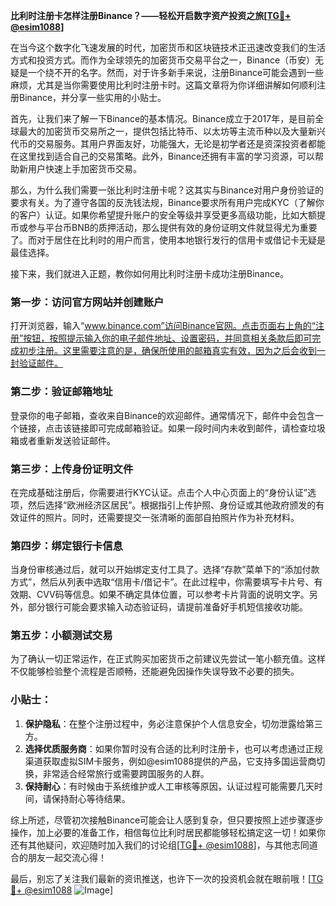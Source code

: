 **比利时注册卡怎样注册Binance？——轻松开启数字资产投资之旅[[TG💪+ @esim1088](https://t.me/s/esim1088)]**

在当今这个数字化飞速发展的时代，加密货币和区块链技术正迅速改变我们的生活方式和投资方式。而作为全球领先的加密货币交易平台之一，Binance（币安）无疑是一个绕不开的名字。然而，对于许多新手来说，注册Binance可能会遇到一些麻烦，尤其是当你需要使用比利时注册卡时。这篇文章将为你详细讲解如何顺利注册Binance，并分享一些实用的小贴士。

首先，让我们来了解一下Binance的基本情况。Binance成立于2017年，是目前全球最大的加密货币交易所之一，提供包括比特币、以太坊等主流币种以及大量新兴代币的交易服务。其用户界面友好，功能强大，无论是初学者还是资深投资者都能在这里找到适合自己的交易策略。此外，Binance还拥有丰富的学习资源，可以帮助新用户快速上手加密货币交易。

那么，为什么我们需要一张比利时注册卡呢？这其实与Binance对用户身份验证的要求有关。为了遵守各国的反洗钱法规，Binance要求所有用户完成KYC（了解你的客户）认证。如果你希望提升账户的安全等级并享受更多高级功能，比如大额提币或参与平台币BNB的质押活动，那么提供有效的身份证明文件就显得尤为重要了。而对于居住在比利时的用户而言，使用本地银行发行的信用卡或借记卡无疑是最佳选择。

接下来，我们就进入正题，教你如何用比利时注册卡成功注册Binance。

### 第一步：访问官方网站并创建账户

打开浏览器，输入“www.binance.com”访问Binance官网。点击页面右上角的“注册”按钮，按照提示输入你的电子邮件地址、设置密码，并同意相关条款后即可完成初步注册。这里需要注意的是，确保所使用的邮箱真实有效，因为之后会收到一封验证邮件。

### 第二步：验证邮箱地址

登录你的电子邮箱，查收来自Binance的欢迎邮件。通常情况下，邮件中会包含一个链接，点击该链接即可完成邮箱验证。如果一段时间内未收到邮件，请检查垃圾箱或者重新发送验证邮件。

### 第三步：上传身份证明文件

在完成基础注册后，你需要进行KYC认证。点击个人中心页面上的“身份认证”选项，然后选择“欧洲经济区居民”。根据指引上传护照、身份证或其他政府颁发的有效证件的照片。同时，还需要提交一张清晰的面部自拍照片作为补充材料。

### 第四步：绑定银行卡信息

当身份审核通过后，就可以开始绑定支付工具了。选择“存款”菜单下的“添加付款方式”，然后从列表中选取“信用卡/借记卡”。在此过程中，你需要填写卡片号、有效期、CVV码等信息。如果不确定具体位置，可以参考卡片背面的说明文字。另外，部分银行可能会要求输入动态验证码，请提前准备好手机短信接收功能。

### 第五步：小额测试交易

为了确认一切正常运作，在正式购买加密货币之前建议先尝试一笔小额充值。这样不仅能够检验整个流程是否顺畅，还能避免因操作失误导致不必要的损失。

### 小贴士：

1. **保护隐私**：在整个注册过程中，务必注意保护个人信息安全，切勿泄露给第三方。
2. **选择优质服务商**：如果你暂时没有合适的比利时注册卡，也可以考虑通过正规渠道获取虚拟SIM卡服务，例如@esim1088提供的产品，它支持多国运营商切换，非常适合经常旅行或需要跨国服务的人群。
3. **保持耐心**：有时候由于系统维护或人工审核等原因，认证过程可能需要几天时间，请保持耐心等待结果。

综上所述，尽管初次接触Binance可能会让人感到复杂，但只要按照上述步骤逐步操作，加上必要的准备工作，相信每位比利时居民都能够轻松搞定这一切！如果你还有其他疑问，欢迎随时加入我们的讨论组[[TG💪+ @esim1088](https://t.me/s/esim1088)]，与其他志同道合的朋友一起交流心得！

最后，别忘了关注我们最新的资讯推送，也许下一次的投资机会就在眼前哦！[[TG💪+ @esim1088](https://t.me/s/esim1088) ![Image](https://i.postimg.cc/4NQfJmqS/Snipaste-2025-05-13-00-14-12.png)]